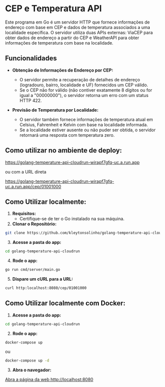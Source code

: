# CEP e Temperatura API

Este programa em Go é um servidor HTTP que fornece informações de endereço com base em CEP e dados de temperatura associados a uma localidade específica. O servidor utiliza duas APIs externas: ViaCEP para obter dados de endereço a partir do CEP e WeatherAPI para obter informações de temperatura com base na localidade.

## Funcionalidades

- **Obtenção de Informações de Endereço por CEP:**
  - O servidor permite a recuperação de detalhes de endereço (logradouro, bairro, localidade e UF) fornecidos um CEP válido.
  - Se o CEP não for válido (não contiver exatamente 8 dígitos ou for igual a "00000000"), o servidor retorna um erro com um status HTTP 422.

- **Previsão de Temperatura por Localidade:**
  - O servidor também fornece informações de temperatura atual em Celsius, Fahrenheit e Kelvin com base na localidade informada.
  - Se a localidade estiver ausente ou não puder ser obtida, o servidor retornará uma resposta com temperatura zero.

## Como utilizar no ambiente de deploy:
https://golang-temperature-api-cloudrun-wirapf7gfq-uc.a.run.app

ou com a URL direta

https://golang-temperature-api-cloudrun-wirapf7gfq-uc.a.run.app/cep/01001000

## Como Utilizar localmente:

1. **Requisitos:** 
&nbsp;
   - Certifique-se de ter o Go instalado na sua máquina.
&nbsp;
2. **Clonar o Repositório:**
&nbsp;

```bash
git clone https://github.com/kleytonsolinho/golang-temperature-api-cloudrun.git
```
&nbsp;
3. **Acesse a pasta do app:**
&nbsp;

```bash
cd golang-temperature-api-cloudrun
```
&nbsp;
4. **Rode o app:**
&nbsp;

```bash 
go run cmd/server/main.go
```

&nbsp;
5. **Dispare um cURL para a URL:**
&nbsp;

```bash
curl http:localhost:8080/cep/01001000
```

## Como Utilizar localmente com Docker:

1. **Acesse a pasta do app:**
&nbsp;

```bash
cd golang-temperature-api-cloudrun
```
&nbsp;
2. **Rode o app:**
&nbsp;

```bash 
docker-compose up
```

ou 

```bash 
docker-compose up -d
```
&nbsp;
3. **Abra o navegador:**
&nbsp;

<a href="http://localhost:8080/">
  Abra a página da web http://localhost:8080
</a>